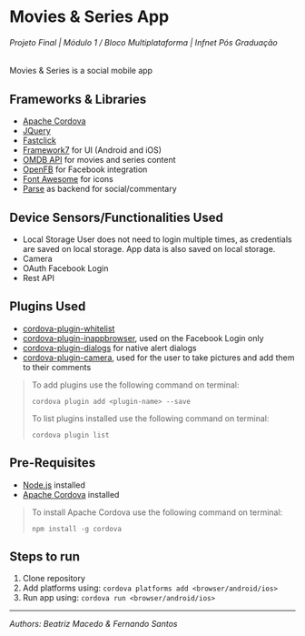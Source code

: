 # Movies & Series App
###### Projeto Final | Módulo 1 / Bloco Multiplataforma | Infnet Pós Graduação

Movies & Series is a social mobile app

## Frameworks & Libraries

* [Apache Cordova](https://cordova.apache.org/)
* [JQuery](https://jquery.com/)
* [Fastclick](https://github.com/ftlabs/fastclick)
* [Framework7](http://www.idangero.us/framework7/) for UI (Android and iOS)
* [OMDB API](http://www.omdbapi.com/) for movies and series content
* [OpenFB](https://github.com/ccoenraets/OpenFB) for Facebook integration
* [Font Awesome](http://fortawesome.github.io/Font-Awesome/) for icons
* [Parse](https://www.parse.com/) as backend for social/commentary

## Device Sensors/Functionalities Used

* Local Storage
    User does not need to login multiple times, as credentials are saved on local storage. App data is also saved on local storage.
* Camera
* OAuth
    Facebook Login
* Rest API


## Plugins Used

* [cordova-plugin-whitelist](https://github.com/apache/cordova-plugin-whitelist)
* [cordova-plugin-inappbrowser](https://github.com/apache/cordova-plugin-inappbrowser), used on the Facebook Login only
* [cordova-plugin-dialogs](https://github.com/apache/cordova-plugin-dialogs) for native alert dialogs
* [cordova-plugin-camera](https://github.com/apache/cordova-plugin-camera), used for the user to take pictures and add them to their comments

> To add plugins use the following command on terminal:
> ```
> cordova plugin add <plugin-name> --save
> ```
> To list plugins installed use the following command on terminal:
> ```
> cordova plugin list
> ```

## Pre-Requisites

* [Node.js](https://nodejs.org/) installed
* [Apache Cordova](https://cordova.apache.org/) installed

> To install Apache Cordova use the following command on terminal:
> ```
> npm install -g cordova
> ```

## Steps to run

1. Clone repository
2. Add platforms using: ```cordova platforms add <browser/android/ios>```
3. Run app using: ```cordova run <browser/android/ios>```

* * *

*Authors: Beatriz Macedo & Fernando Santos*
